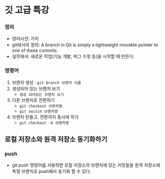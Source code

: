 # 깃 고급 특강

### 정의 
- 영어사전: 가지
- git에서의 정의: A branch in Git is simply a lightweight movable pointer to one of these commits.
- 실무에서: 새로운 작업(기능 개발, 버그 수정 등)을 시작할 때 만든다. 

### 명령어
1. 브랜치 생성 : `git branch 브랜치 이름`
2. 생성되어 있는 브랜치 보기
    * `생성 되어있는 브랜치 보기`
3. 다른 브랜치로 전환하기
   * `git checkout 브랜치명`
   * `git switch 브랜치명`
4. 브랜치 만들고, 전환까지 동시에 하기
   * `git checkout -b 브랜치명`











## 로컬 저장소와 원격 저장소 동기화하기

### push
- git push 명령어를 사용하면 로컬 저장소의 브랜치에 있는 커밋들을 원격 저장소에 특정 브랜치로 push해서 동기화 할 수 있다. 